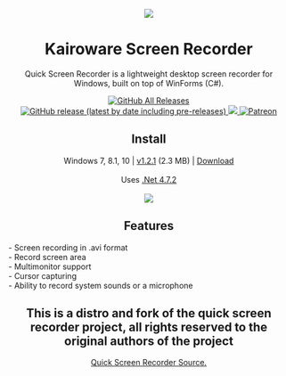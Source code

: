 <p align="center">
  <img src="/quick-screen-recorder/resources/imgs/rec96.png">
</p>
<h1 align="center">Kairoware Screen Recorder</h1>

<p align="center">
  Quick Screen Recorder is a lightweight desktop screen recorder for Windows, built on top of WinForms (C#).
</p>

<p align="center">
  <a href="https://github.com/ModuleArt/quick-screen-recorder/releases">
    <img alt="GitHub All Releases" src="https://img.shields.io/github/downloads/ModuleArt/quick-screen-recorder/total">
    <img alt="GitHub release (latest by date including pre-releases)" src="https://img.shields.io/github/v/release/moduleart/quick-screen-recorder?include_prereleases">
  </a>
  <a alt="Trello roadmap" href="https://trello.com/b/LFUzVgvI/quick-screen-recorder">
    <img src="https://img.shields.io/badge/planner-trello-%230079BF">
  </a>
  <a alt="Buy ma a coffee" href="https://www.patreon.com/moduleart">
    <img alt="Patreon" src="https://img.shields.io/badge/donate-patreon-%23E85B46">
  </a>
</p>

<h2 align="center">Install</h2>
<p align="center">
  Windows 7, 8.1, 10 | <a href="https://github.com/ModuleArt/quick-screen-recorder/releases/tag/v1.2.1">v1.2.1</a> (2.3 MB) | <a href="https://github.com/ModuleArt/quick-screen-recorder/releases/download/v1.2.1/QuickScreenRecorder-Setup.msi">Download</a><br><br>
  Uses <a href="https://dotnet.microsoft.com/download/dotnet-framework/net472">.Net 4.7.2</a><br><br>
  <img src="/docs/screenshots/main.png">
</p>

<h2 align="center">Features</h2>
- Screen recording in .avi format<br>
- Record screen area<br>
- Multimonitor support<br>
- Cursor capturing<br>
- Ability to record system sounds or a microphone

<h2 align="center">This is a distro and fork of the quick screen recorder project, all rights reserved to the original authors of the project</h2>
<p align="center">
  <a href="https://github.com/ModuleArt/quick-screen-recorder/">Quick Screen Recorder Source.</a>
</p>
